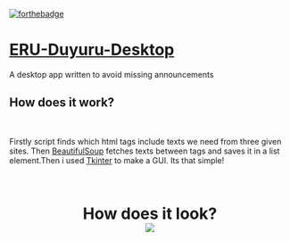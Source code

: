 
[![forthebadge](https://forthebadge.com/images/badges/made-with-python.svg)](http://forthebadge.com)
# [ERU-Duyuru-Desktop](https://github.com/ErdemIpek/ERU-Duyuru-Desktop)

A desktop app written to avoid missing announcements


<h2>
  How does it work?
</h2>

<br>

Firstly script finds which html tags include texts we need from three given sites. Then [BeautifulSoup](https://www.crummy.com/software/BeautifulSoup/bs4/doc/) fetches texts between tags and saves it in a list element.Then i used [Tkinter](https://docs.python.org/3/library/tkinter.html) to make a GUI. Its that simple!


<br>


 <h1 align="center">
    How does it look?
  <br>
    <img src="https://i.gyazo.com/71a59e4c5c5d1ab11541722114513626.png"/>
  </h1>
